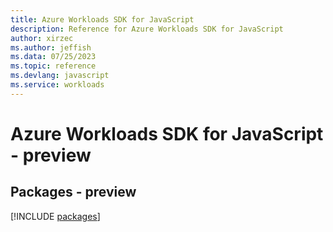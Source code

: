 ```yaml
---
title: Azure Workloads SDK for JavaScript
description: Reference for Azure Workloads SDK for JavaScript
author: xirzec
ms.author: jeffish
ms.data: 07/25/2023
ms.topic: reference
ms.devlang: javascript
ms.service: workloads
---
```

# Azure Workloads SDK for JavaScript - preview
## Packages - preview
[!INCLUDE [packages](workloads-index.md)]